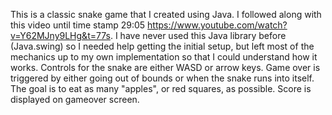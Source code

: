 This is a classic snake game that I created using Java. I followed along with this video until time stamp 29:05 https://www.youtube.com/watch?v=Y62MJny9LHg&t=77s. 
I have never used this Java library before (Java.swing) so I needed help getting the initial setup, but left most of the mechanics up to my own implementation so that I could understand how it works.
Controls for the snake are either WASD or arrow keys. 
Game over is triggered by either going out of bounds or when the snake runs into itself.
The goal is to eat as many "apples", or red squares, as possible.
Score is displayed on gameover screen.
